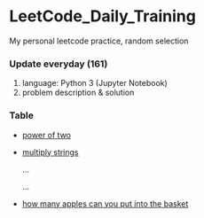 # LeetCode_Daily_Training
My personal leetcode practice, random selection
### Update everyday (161)
1) language: Python 3 (Jupyter Notebook)
2) problem description & solution 
### Table
* [power of two](https://github.com/xlyue92/LeetCode_Daily_Training/blob/master/%20power%20of%20two.ipynb)
* [multiply strings](https://github.com/xlyue92/LeetCode_Daily_Training/blob/master/multiply%20strings.ipynb)

     ...
     
     ...
   
* [how many apples can you put into the basket](https://github.com/xlyue92/LeetCode_Daily_Training/blob/master/how%20many%20apples%20can%20you%20put%20into%20the%20basket.ipynb)
